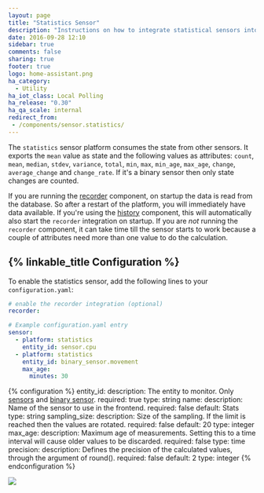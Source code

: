 ```yaml
---
layout: page
title: "Statistics Sensor"
description: "Instructions on how to integrate statistical sensors into Home Assistant."
date: 2016-09-28 12:10
sidebar: true
comments: false
sharing: true
footer: true
logo: home-assistant.png
ha_category:
  - Utility
ha_iot_class: Local Polling
ha_release: "0.30"
ha_qa_scale: internal
redirect_from:
 - /components/sensor.statistics/
---
```


The `statistics` sensor platform consumes the state from other sensors. It exports the `mean` value as state and the following values as attributes: `count`, `mean`, `median`, `stdev`, `variance`, `total`, `min`, `max`, `min_age`, `max_age`, `change`, `average_change` and `change_rate`. If it's a binary sensor then only state changes are counted.

If you are running the [recorder](/components/recorder/) component, on startup the data is read from the database. So after a restart of the platform, you will immediately have data available. If you're using the [history](/components/history/) component, this will automatically also start the `recorder` integration on startup.
If you are *not* running the `recorder` component, it can take time till the sensor starts to work because a couple of attributes need more than one value to do the calculation.

## {% linkable_title Configuration %}

To enable the statistics sensor, add the following lines to your `configuration.yaml`:

```yaml
# enable the recorder integration (optional)
recorder:

# Example configuration.yaml entry
sensor:
  - platform: statistics
    entity_id: sensor.cpu
  - platform: statistics
    entity_id: binary_sensor.movement
    max_age:
      minutes: 30
```

{% configuration %}
entity_id:
  description: The entity to monitor. Only [sensors](/components/sensor/) and [binary sensor](/components/binary_sensor/).
  required: true
  type: string
name:
  description: Name of the sensor to use in the frontend.
  required: false
  default: Stats
  type: string
sampling_size:
  description: Size of the sampling. If the limit is reached then the values are rotated.
  required: false
  default: 20
  type: integer
max_age:
  description: Maximum age of measurements. Setting this to a time interval will cause older values to be discarded.
  required: false
  type: time
precision:
  description: Defines the precision of the calculated values, through the argument of round().
  required: false
  default: 2
  type: integer
{% endconfiguration %}

<p class='img'>
  <img src='{{site_root}}/images/screenshots/stats-sensor.png' />
</p>
